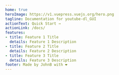 ```yaml
---
home: true
heroImage: https://v1.vuepress.vuejs.org/hero.png
tagline: Documentation for youtube-dl_GUI
actionText: Quick Start →
actionLink: /docs/
features:
- title: Feature 1 Title
  details: Feature 1 Description
- title: Feature 2 Title
  details: Feature 2 Description
- title: Feature 3 Title
  details: Feature 3 Description
footer: Made by JohnB with ❤️
---
```


